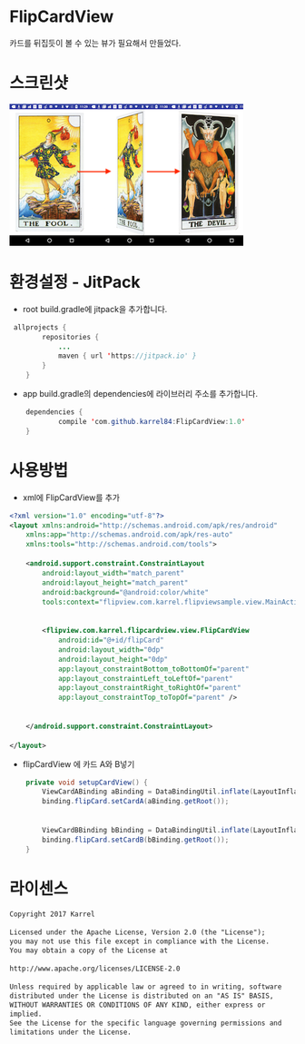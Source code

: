 # FlipCardView
카드를 뒤집듯이 볼 수 있는 뷰가 필요해서 만들었다.

# 스크린샷
![Screenshot](https://github.com/karrel84/FlipCardView/blob/master/screenshot.png?raw=true)

# 환경설정 - JitPack
* root build.gradle에 jitpack을 추가합니다.
```java
 allprojects {
		repositories {
			...
			maven { url 'https://jitpack.io' }
		}
	}
```
* app build.gradle의 dependencies에 라이브러리 주소를 추가합니다.
```java
	dependencies {
	        compile 'com.github.karrel84:FlipCardView:1.0'
	}
```

# 사용방법
* xml에 FlipCardView를 추가
```xml
<?xml version="1.0" encoding="utf-8"?>
<layout xmlns:android="http://schemas.android.com/apk/res/android"
    xmlns:app="http://schemas.android.com/apk/res-auto"
    xmlns:tools="http://schemas.android.com/tools">

    <android.support.constraint.ConstraintLayout
        android:layout_width="match_parent"
        android:layout_height="match_parent"
        android:background="@android:color/white"
        tools:context="flipview.com.karrel.flipviewsample.view.MainActivity">


        <flipview.com.karrel.flipcardview.view.FlipCardView
            android:id="@+id/flipCard"
            android:layout_width="0dp"
            android:layout_height="0dp"
            app:layout_constraintBottom_toBottomOf="parent"
            app:layout_constraintLeft_toLeftOf="parent"
            app:layout_constraintRight_toRightOf="parent"
            app:layout_constraintTop_toTopOf="parent" />


    </android.support.constraint.ConstraintLayout>

</layout>
```
* flipCardView 에 카드 A와 B넣기
```java
    private void setupCardView() {
        ViewCardABinding aBinding = DataBindingUtil.inflate(LayoutInflater.from(this), R.layout.view_card_a, null, false);
        binding.flipCard.setCardA(aBinding.getRoot());


        ViewCardBBinding bBinding = DataBindingUtil.inflate(LayoutInflater.from(this), R.layout.view_card_b, null, false);
        binding.flipCard.setCardB(bBinding.getRoot());
    }

```


# 라이센스
 ```code
Copyright 2017 Karrel

Licensed under the Apache License, Version 2.0 (the "License");
you may not use this file except in compliance with the License.
You may obtain a copy of the License at

http://www.apache.org/licenses/LICENSE-2.0

Unless required by applicable law or agreed to in writing, software
distributed under the License is distributed on an "AS IS" BASIS,
WITHOUT WARRANTIES OR CONDITIONS OF ANY KIND, either express or implied.
See the License for the specific language governing permissions and
limitations under the License.
